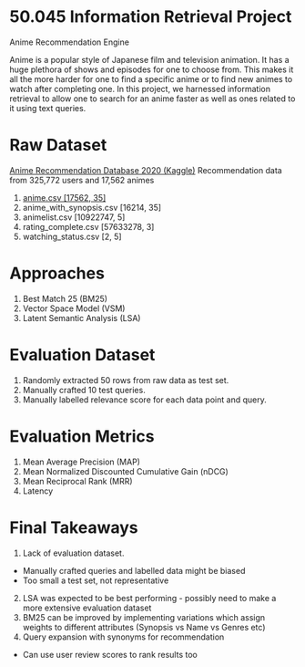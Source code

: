 # 50.045 Information Retrieval Project
Anime Recommendation Engine

Anime is a popular style of Japanese film and television animation. It has a huge plethora of shows and episodes for one to choose from. This makes it all the more harder for one to find a specific anime or to find new animes to watch after completing one. In this project, we harnessed information retrieval to allow one to search for an anime faster as well as ones related to it using text queries.

# Raw Dataset

[Anime Recommendation Database 2020 (Kaggle)](https://www.kaggle.com/code/karthikayyala/anime-reccomendation/data)
Recommendation data from 325,772 users and 17,562 animes
1. [ anime.csv [17562, 35] ](anime.csv)
2. anime_with_synopsis.csv [16214, 35]
3. animelist.csv [10922747, 5]
4. rating_complete.csv [57633278, 3]
5. watching_status.csv [2, 5]

# Approaches
1. Best Match 25 (BM25)
2. Vector Space Model (VSM)
3. Latent Semantic Analysis (LSA)

# Evaluation Dataset
1. Randomly extracted 50 rows from raw data as test set.
2. Manually crafted 10 test queries.
3. Manually labelled relevance score for each data point and query.

# Evaluation Metrics
1. Mean Average Precision (MAP)
2. Mean Normalized Discounted Cumulative Gain (nDCG)
3. Mean Reciprocal Rank (MRR)
4. Latency


# Final Takeaways
1. Lack of evaluation dataset.
  - Manually crafted queries and labelled data might be biased
  - Too small a test set, not representative
2. LSA was expected to be best performing - possibly need to make a more extensive evaluation dataset
3. BM25 can be improved by implementing variations which assign weights to different attributes (Synopsis vs Name vs Genres etc)
4. Query expansion with synonyms for recommendation
  - Can use user review scores to rank results too


